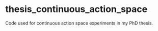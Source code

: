 thesis_continuous_action_space
==============================

Code used for continuous action space experiments in my PhD thesis.
